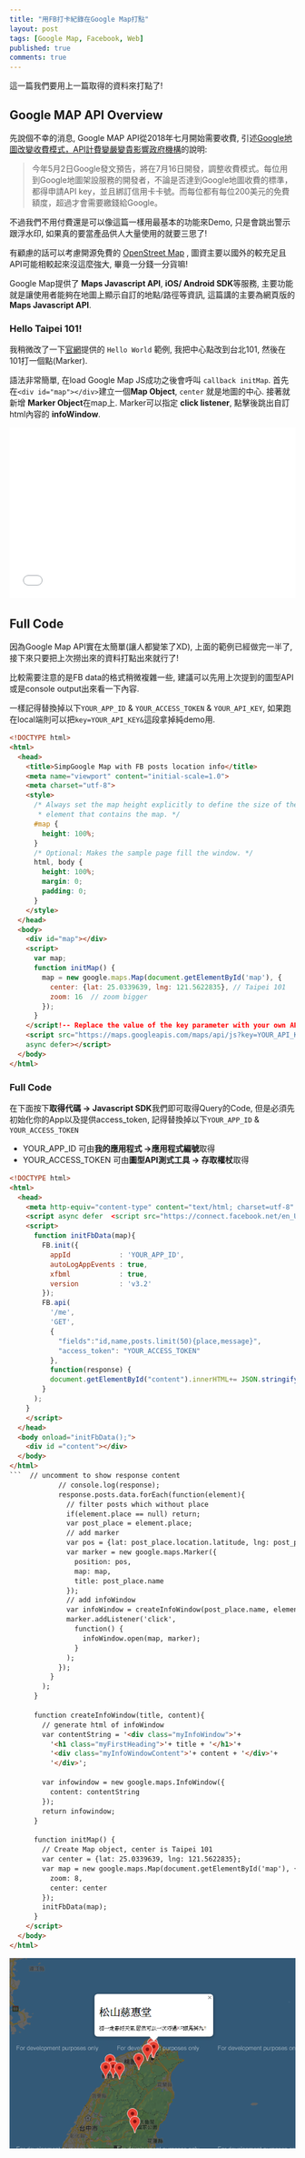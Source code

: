 ```yaml
---
title: "用FB打卡紀錄在Google Map打點"
layout: post
tags: [Google Map, Facebook, Web]
published: true
comments: true
---
```

這一篇我們要用上一篇取得的資料來打點了!

## Google MAP API Overview

先說個不幸的消息, Google MAP API從2018年七月開始需要收費, 引述[Google地圖改變收費模式，API計費變嚴變貴影響政府機構](https://www.bnext.com.tw/article/49903/google-maps-api-charge)的說明:

> 今年5月2日Google發文預告，將在7月16日開發，調整收費模式。每位用到Google地圖架設服務的開發者，不論是否達到Google地圖收費的標準，都得申請API key，並且綁訂信用卡卡號。而每位都有每位200美元的免費額度，超過才會需要繳錢給Google。

不過我們不用付費還是可以像這篇一樣用最基本的功能來Demo, 只是會跳出警示跟浮水印, 如果真的要當產品供人大量使用的就要三思了! 

有顧慮的話可以考慮開源免費的 [OpenStreet Map](https://www.openstreetmap.org/) , 圖資主要以國外的較充足且API可能相較起來沒這麼強大, 畢竟一分錢一分貨嘛!

Google Map提供了 **Maps Javascript API**, **iOS/ Android SDK**等服務, 主要功能就是讓使用者能夠在地圖上顯示自訂的地點/路徑等資訊, 這篇講的主要為網頁版的 **Maps Javascript API**.

### Hello Taipei 101!
我稍微改了一下[官網](https://developers.google.com/maps/documentation/javascript/tutorial?hl=zh-tw)提供的 `Hello World` 範例, 我把中心點改到台北101, 然後在101打一個點(Marker). 

語法非常簡單, 在load Google Map JS成功之後會呼叫 `callback initMap`.
首先在`<div id="map"></div>`建立一個**Map Object**, `center` 就是地圖的中心.
接著就新增 **Marker Object**在map上. Marker可以指定 **click listener**, 點擊後跳出自訂html內容的 **infoWindow**.

<iframe width="100%" height="300" src="//jsfiddle.net/t6847kimo/9h7fz1aw/6/embedded/" allowfullscreen="allowfullscreen" allowpaymentrequest frameborder="0"></iframe>


## Full Code
因為Google Map API實在太簡單(讓人都變笨了XD), 上面的範例已經做完一半了, 接下來只要把上次撈出來的資料打點出來就行了!

比較需要注意的是FB data的格式稍微複雜一些, 建議可以先用上次提到的圖型API或是console output出來看一下內容.

一樣記得替換掉以下`YOUR_APP_ID`  &  `YOUR_ACCESS_TOKEN` & `YOUR_API_KEY`, 如果跑在local端則可以把`key=YOUR_API_KEY&`這段拿掉純demo用.

```html
<!DOCTYPE html>
<html>
  <head>
    <title>SimpGoogle Map with FB posts location info</title>
    <meta name="viewport" content="initial-scale=1.0">
    <meta charset="utf-8">
    <style>
      /* Always set the map height explicitly to define the size of the div
       * element that contains the map. */
      #map {
        height: 100%;
      }
      /* Optional: Makes the sample page fill the window. */
      html, body {
        height: 100%;
        margin: 0;
        padding: 0;
      }
    </style>
  </head>
  <body>
    <div id="map"></div>
    <script>
      var map;
      function initMap() {
        map = new google.maps.Map(document.getElementById('map'), {
          center: {lat: 25.0339639, lng: 121.5622835}, // Taipei 101
          zoom: 16	// zoom bigger
        });
      }
    </script!-- Replace the value of the key parameter with your own API key. -->
    <script src="https://maps.googleapis.com/maps/api/js?key=YOUR_API_KEY&callback=initMap"
    async defer></script>
  </body>
</html>
```



### Full Code

在下面按下**取得代碼 -> Javascript SDK**我們即可取得Query的Code, 但是必須先初始化你的App以及提供access_token, 記得替換掉以下`YOUR_APP_ID` & `YOUR_ACCESS_TOKEN`
* YOUR_APP_ID 可由**我的應用程式 ->應用程式編號**取得
* YOUR_ACCESS_TOKEN 可由**圖型API測式工具 -> 存取權杖**取得


```html
<!DOCTYPE html>
<html>
  <head>
    <meta http-equiv="content-type" content="text/html; charset=utf-8" />
    <script async defer  <script src="https://connect.facebook.net/en_US/sdk.js"></script>
    <script>
      function initFbData(map){
        FB.init({
          appId            : 'YOUR_APP_ID',
          autoLogAppEvents : true,
          xfbml            : true,
          version          : 'v3.2'
        });
        FB.api(
          '/me',
          'GET',
          {
            "fields":"id,name,posts.limit(50){place,message}",
            "access_token": "YOUR_ACCESS_TOKEN"
          },
          function(response) {
          document.getElementById("content").innerHTML+= JSON.stringify(response);
        }
      );
    }
    </script>
  </head>
  <body onload="initFbData();">
    <div id ="content"></div>
  </body>
</html>
```  // uncomment to show response content
            // console.log(response);
            response.posts.data.forEach(function(element){
              // filter posts which without place
              if(element.place == null) return;
              var post_place = element.place;
              // add marker
              var pos = {lat: post_place.location.latitude, lng: post_place.location.longitude};
              var marker = new google.maps.Marker({
                position: pos,
                map: map,
                title: post_place.name
              });
              // add infoWindow
              var infoWindow = createInfoWindow(post_place.name, element.message);
              marker.addListener('click', 
                function() {
                  infoWindow.open(map, marker);
                }
              );
            });
          }
        );
      }

      function createInfoWindow(title, content){
        // generate html of infoWindow
        var contentString = '<div class="myInfoWindow">'+
          '<h1 class="myFirstHeading">'+ title + '</h1>'+
          '<div class="myInfoWindowContent">'+ content + '</div>'+
          '</div>';
          
        var infowindow = new google.maps.InfoWindow({
          content: contentString
        });
        return infowindow;
      }

      function initMap() {
        // Create Map object, center is Taipei 101
        var center = {lat: 25.0339639, lng: 121.5622835};
        var map = new google.maps.Map(document.getElementById('map'), {
          zoom: 8,
          center: center
        });
        initFbData(map);
      }
    </script>
  </body>
</html>
```
![Google Map with FB posts location info](https://raw.githubusercontent.com/t6847kimo/blog/master/assets/img/Google%20Map%20Demo.png)

<!--stackedit_data:
eyJoaXN0b3J5IjpbLTQ0NzE3ODA2NywtMTM2NjQzODk1NCwtMT
I2OTY1NDU0MywyMTI2Nzg1MjM1LC0yMTE5MjUzOTM2LC0zMTQz
ODYwMiw0NDYzNzczOSwtNTk4NjMwNzEyLDE5MjY2NjU1NjddfQ
==
-->